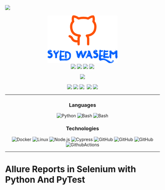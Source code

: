 <img src="https://img.shields.io/endpoint?url=https%3A%2F%2Fhits.dwyl.com%2Fwaseemofficial%2FAllure_Reports_PyTest.json%3Fcolor%3Dpink"/>



<p align="center" >
<div align="center" >
<img src="https://github.com/waseemofficial/DSA_Python/blob/main/Images/github_logo_blue.png"/>
</div>

<div align="center">
<a href="https://github.com/waseemofficial">
<img src="https://img.shields.io/badge/syed-waseem-93b023?&style=plastic&logo=&logoColor=white"/></a>
<img src="https://img.shields.io/badge/gitlab-%23181717.svg?style=plastic&logo=gitlab&logoColor=white"/>
<img src="https://img.shields.io/badge/Visual%20Studio%20Code-0078d7.svg?style=plastic&logo=visual-studio-code&logoColor=white"/>
<img src="https://img.shields.io/badge/markdown-%23000000.svg?style=plastic&logo=markdown&logoColor=white"/>
</div></p>


<div align="center">
<a href="https://github.com/waseemofficial">
<img src="https://img.shields.io/github/followers/waseemofficial?label=Follow%20Me&style=social"/>
</a>
<br>

<img src="https://img.shields.io/github/license/waseemofficial/Allure_Reports_PyTest.svg?style=flat"/> <img src="https://img.shields.io/github/languages/top/waseemofficial/Allure_Reports_PyTest?style=flat"/> <img src="https://img.shields.io/github/stars/waseemofficial/Allure_Reports_PyTest.svg?colorB=orange&style=flat"/> <img sec="https://img.shields.io/github/languages/top/waseemofficial/Allure_Reports_PyTest.svg?style=flat"/> <img src="https://img.shields.io/github/languages/code-size/waseemofficial/Allure_Reports_PyTest.svg?style=flat"/> <img src="https://img.shields.io/github/issues-raw/waseemofficial/Allure_Reports_PyTest.svg?style=flat" />
</div>

<div align="center"> 

---

### Languages

![Python](https://img.shields.io/badge/-Python-000?&logo=Python)
![Bash](https://img.shields.io/badge/-Bash-000?&logo=gnu-bash&logoColor=white)
![Bash](https://img.shields.io/badge/-markdown-000?&logo=markdown)



### Technologies

![Docker](https://img.shields.io/badge/-Docker-000?&logo=Docker)
![Linux](https://img.shields.io/badge/-Linux-000?&logo=Linux)
![Node.js](https://img.shields.io/badge/-Node.js-000?&logo=node.js)
![Cypress](https://img.shields.io/badge/-Postman-000?&logo=Postman)
![GitHub](https://img.shields.io/badge/-GitHub-000?&logo=GitHub)
![GitHub](https://img.shields.io/badge/-Selenium-000?&logo=Selenium)
![GitHub](https://img.shields.io/badge/-Regex-000?&logo=Regex)
![GithubActions](https://img.shields.io/badge/-GithubActions-000?&logo=GithubActions)
</div>

---

<div align="left">
 
# Allure Reports in Selenium with Python And PyTest

</div>


